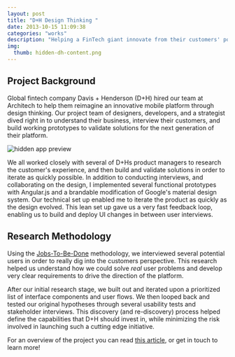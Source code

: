 ```yaml
---
layout: post
title: "D+H Design Thinking "
date: 2013-10-15 11:09:38
categories: "works"
description: "Helping a FinTech giant innovate from their customers' point of view."
img:
  thumb: hidden-dh-content.png
---
```


## Project Background

Global fintech company Davis + Henderson (D+H) hired our team at Architech to help them reimagine an innovative mobile platform through design thinking. Our project team of designers, developers, and a strategist dived right in to understand their business, interview their customers, and build working prototypes to validate solutions for the next generation of their platform.

<img src="{{ site.url }}/images/posts/hidden-dh-content.png" class="feature-image" alt="hidden app preview">

We all worked closely with several of D+Hs product managers to research the customer's experience, and then build and validate solutions in order to iterate as quickly possible. In addition to conducting interviews, and collaborating on the design, I implemented several functional prototypes with Angular.js and a brandable modification of Google's material design system. Our technical set up enabled me to iterate the product as quickly as the design evolved. This lean set up gave us a very fast feedback loop, enabling us to build and deploy UI changes in between user interviews.

## Research Methodology

Using the [Jobs-To-Be-Done](https://jtbd.info/) methodology, we interviewed several potential users in order to really dig into the customers perspective. This research helped us understand how we could solve _real_ user problems and develop very clear requirements to drive the direction of the platform.

After our initial research stage, we built out and iterated upon a prioritized list of interface components and user flows. We then looped back and tested our original hypotheses through several usability tests and stakeholder interviews. This discovery (and re-discovery) process helped define the capabilities that D+H should invest in, while minimizing the risk involved in launching such a cutting edge initiative.

For an overview of the project you can read [this article](https://www.architech.ca/portfolio/financial-technology-provider/), or get in touch to learn more!
